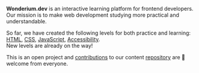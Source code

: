 **Wonderium.dev** is an interactive learning platform for frontend developers.\
Our mission is to make web development studying more practical and understandable.

So far, we have created the following levels for both practice and learning:
[HTML](https://wonderium.dev/html), [CSS](https://wonderium.dev/css), [JavaScript](https://wonderium.dev/js), [Accessibility](https://wonderium.dev/a11y).\
New levels are already on the way!

This is an open project and [contributions](https://github.com/wonderium/content/blob/main/contributing.md) to our content [repository](https://github.com/wonderium/content) are 🤗 welcome from everyone.